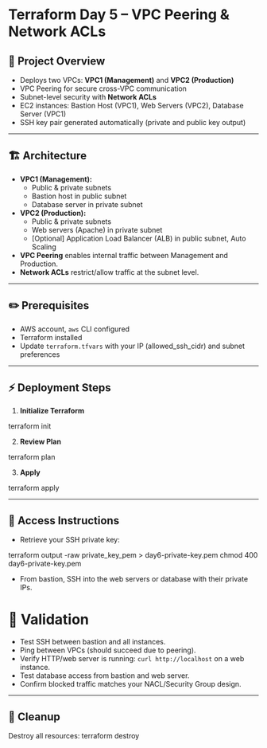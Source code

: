 # Terraform Day 5 – VPC Peering & Network ACLs

## 🚀 Project Overview

- Deploys two VPCs: **VPC1 (Management)** and **VPC2 (Production)**
- VPC Peering for secure cross-VPC communication
- Subnet-level security with **Network ACLs**
- EC2 instances: Bastion Host (VPC1), Web Servers (VPC2), Database Server (VPC1)
- SSH key pair generated automatically (private and public key output)

---

## 🏗️ Architecture

- **VPC1 (Management):**
  - Public & private subnets
  - Bastion host in public subnet
  - Database server in private subnet
- **VPC2 (Production):**
  - Public & private subnets
  - Web servers (Apache) in private subnet
  - [Optional] Application Load Balancer (ALB) in public subnet, Auto Scaling
- **VPC Peering** enables internal traffic between Management and Production.
- **Network ACLs** restrict/allow traffic at the subnet level.

---
## ✏️ Prerequisites

- AWS account, `aws` CLI configured
- Terraform installed
- Update `terraform.tfvars` with your IP (allowed_ssh_cidr) and subnet preferences

---

## ⚡ Deployment Steps

1. **Initialize Terraform**

terraform init


2. **Review Plan**

terraform plan


3. **Apply**

terraform apply


---

## 🔑 Access Instructions

- Retrieve your SSH private key:

terraform output -raw private_key_pem > day6-private-key.pem
chmod 400 day6-private-key.pem

- From bastion, SSH into the web servers or database with their private IPs.

# 🧪 Validation

- Test SSH between bastion and all instances.
- Ping between VPCs (should succeed due to peering).
- Verify HTTP/web server is running: `curl http://localhost` on a web instance.
- Test database access from bastion and web server.
- Confirm blocked traffic matches your NACL/Security Group design.

---

## 🧹 Cleanup

Destroy all resources:
terraform destroy
